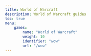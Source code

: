 ```yaml
---
title: World of Warcraft
description: World of Warcraft guides
toc: true
menu:
    games:
        name: "World of Warcraft"
        weight: 10
        identifier: "wow"
        url: "/wow"
---
```

